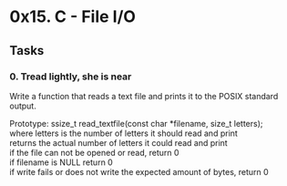 # 0x15. C - File I/O

## Tasks
### 0. Tread lightly, she is near

Write a function that reads a text file and prints it to the POSIX standard output.  

Prototype: ssize_t read_textfile(const char *filename, size_t letters);  
where letters is the number of letters it should read and print  
returns the actual number of letters it could read and print  
if the file can not be opened or read, return 0  
if filename is NULL return 0  
if write fails or does not write the expected amount of bytes, return 0  


